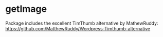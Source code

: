 # getImage



Package includes the excellent TimThumb alternative by MathewRuddy: https://github.com/MatthewRuddy/Wordpress-Timthumb-alternative